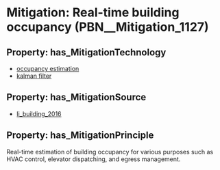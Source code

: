 # Mitigation: __Real-time building occupancy__ (PBN__Mitigation_1127)

## Property: has_MitigationTechnology

* [occupancy estimation](../Technology/PBN__Technology_3676)
* [kalman filter](../Technology/PBN__Technology_3677)

## Property: has_MitigationSource

* [li_building_2016](../Article/PBN__Article_29)

## Property: has_MitigationPrinciple

Real-time estimation of building occupancy for various purposes such as HVAC control, elevator dispatching, and egress management.


